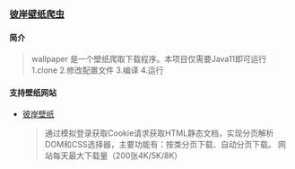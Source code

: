 ### [彼岸壁纸爬虫](https://pic.netbian.com)
#### 简介
> wallpaper 是一个壁纸爬取下载程序。本项目仅需要Java11即可运行
> 1.clone 2.修改配置文件 3.编译 4.运行

#### 支持壁纸网站
- [彼岸壁纸](https://pic.netbian.com)
    > 通过模拟登录获取Cookie请求获取HTML静态文档，实现分页解析DOM和CSS选择器，主要功能有：按类分页下载、自动分页下载。
    > 网站每天最大下载量（200张4K/5K/8K）
